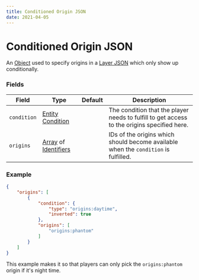 ```yaml
---
title: Conditioned Origin JSON
date: 2021-04-05
---
```


# Conditioned Origin JSON

An [Object](../types/data_types/object.md) used to specify origins in a [Layer JSON](origin_layer.md) which only show up conditionally.

### Fields

Field  | Type | Default | Description
-------|------|---------|-------------
`condition` | [Entity Condition](../types/entity_conditions.md) | | The condition that the player needs to fulfill to get access to the origins specified here.
`origins` | [Array](../types/data_types/array.md) of [Identifiers](../types/data_types/identifier.md) | | IDs of the origins which should become available when the `condition` is fulfilled.

### Example

```json
{
    "origins": [
        {
            "condition": {
                "type": "origins:daytime",
                "inverted": true
            },
            "origins": [
                "origins:phantom"
            ]
        }
    ]
}
```
This example makes it so that players can only pick the `origins:phantom` origin if it's night time.